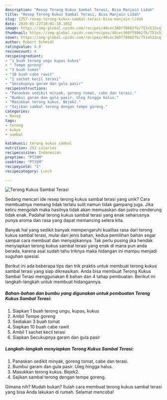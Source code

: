 ```yaml
---
description: "Resep Terong Kukus Sambal Terasi, Bisa Manjain Lidah"
title: "Resep Terong Kukus Sambal Terasi, Bisa Manjain Lidah"
slug: 1257-resep-terong-kukus-sambal-terasi-bisa-manjain-lidah
date: 2020-05-22T10:01:18.105Z
image: https://img-global.cpcdn.com/recipes/40cec360ff8062fb/751x532cq70/terong-kukus-sambal-terasi-foto-resep-utama.jpg
thumbnail: https://img-global.cpcdn.com/recipes/40cec360ff8062fb/751x532cq70/terong-kukus-sambal-terasi-foto-resep-utama.jpg
cover: https://img-global.cpcdn.com/recipes/40cec360ff8062fb/751x532cq70/terong-kukus-sambal-terasi-foto-resep-utama.jpg
author: Robert Schmidt
ratingvalue: 4.8
reviewcount: 4
recipeingredient:
- "1 buah terong ungu kupas kukus"
- " Tempe goreng"
- "3 buah tomat"
- "10 buah cabe rawit"
- "1 sachet kecil terasi"
- "Secukupnya garam dan gula pasir"
recipeinstructions:
- "Panaskan sedikit minyak, goreng tomat, cabe dan terasi."
- "Bumbui garam dan gula pasir. Uleg hingga halus."
- "Masukkan terong kukus. Bejek2."
- "Sajikan sambal terong dengan tempe goreng."
categories:
- Resep
tags:
- terong
- kukus
- sambal

katakunci: terong kukus sambal 
nutrition: 253 calories
recipecuisine: Indonesian
preptime: "PT39M"
cooktime: "PT35M"
recipeyield: "1"
recipecategory: Lunch

---
```



![Terong Kukus Sambal Terasi](https://img-global.cpcdn.com/recipes/40cec360ff8062fb/751x532cq70/terong-kukus-sambal-terasi-foto-resep-utama.jpg)

Sedang mencari ide resep terong kukus sambal terasi yang unik? Cara membuatnya memang tidak terlalu sulit namun tidak gampang juga. Jika keliru mengolah maka hasilnya tidak akan memuaskan dan justru cenderung tidak enak. Padahal terong kukus sambal terasi yang enak seharusnya punya aroma dan rasa yang dapat memancing selera kita.



Banyak hal yang sedikit banyak mempengaruhi kualitas rasa dari terong kukus sambal terasi, mulai dari jenis bahan, kedua pemilihan bahan segar sampai cara membuat dan menyajikannya. Tak perlu pusing jika hendak menyiapkan terong kukus sambal terasi yang enak di mana pun anda berada, karena asal sudah tahu triknya maka hidangan ini mampu menjadi suguhan spesial.


Berikut ini ada beberapa tips dan trik praktis untuk membuat terong kukus sambal terasi yang siap dikreasikan. Anda bisa membuat Terong Kukus Sambal Terasi menggunakan 6 bahan dan 4 tahap pembuatan. Berikut ini langkah-langkah untuk membuat hidangannya.

<!--inarticleads1-->

##### Bahan-bahan dan bumbu yang digunakan untuk pembuatan Terong Kukus Sambal Terasi:

1. Siapkan 1 buah terong ungu, kupas, kukus
1. Ambil  Tempe goreng
1. Sediakan 3 buah tomat
1. Siapkan 10 buah cabe rawit
1. Ambil 1 sachet kecil terasi
1. Siapkan Secukupnya garam dan gula pasir




<!--inarticleads2-->

##### Langkah-langkah menyiapkan Terong Kukus Sambal Terasi:

1. Panaskan sedikit minyak, goreng tomat, cabe dan terasi.
1. Bumbui garam dan gula pasir. Uleg hingga halus.
1. Masukkan terong kukus. Bejek2.
1. Sajikan sambal terong dengan tempe goreng.




Gimana nih? Mudah bukan? Itulah cara membuat terong kukus sambal terasi yang bisa Anda lakukan di rumah. Selamat mencoba!
